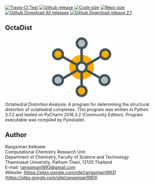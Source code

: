 [![Travis-CI Test](https://img.shields.io/travis/OctaDist/OctaDist/master.svg
)](https://travis-ci.org/OctaDist/OctaDist)
[![Github release](https://img.shields.io/github/release/rangsimanketkaew/octadist.svg
)](https://github.com/rangsimanketkaew/OctaDist/releases)
[![Code size](https://img.shields.io/github/languages/code-size/rangsimanketkaew/OctaDist.svg)](https://github.com/rangsimanketkaew/OctaDist)
[![Repo size](https://img.shields.io/github/repo-size/rangsimanketkaew/OctaDist.svg)](https://github.com/rangsimanketkaew/OctaDist)
[![Github Download All releases](https://img.shields.io/github/downloads/rangsimanketkaew/octadist/total.svg)](https://github.com/rangsimanketkaew/OctaDist/releases)
[![Github Download release 2.1](https://img.shields.io/github/downloads/rangsimanketkaew/OctaDist/v.2.1/total.svg
)](https://github.com/rangsimanketkaew/OctaDist/releases/tag/v.2.1)

## OctaDist

<p align="center">
   <img alt="molecule" src="images/molecule.png" align=middle width="200pt" />
<p/>

Octahedral Distortion Analysis: A program for determining the structural distortion of octahedral complexes. This program was written in Python 3.7.2 and tested on PyCharm 2018.3.2 (Community Edition). Program executable was compiled by Pyinstaller. <br/>

## Author
Rangsiman Ketkaew<br/>
Computational Chemistry Research Unit <br/>
Department of Chemistry, Faculty of Science and Technology <br/>
Thammasat University, Pathum Thani, 12120 Thailand <br/>
E-mail: [rangsiman1993@gmail.com](rangsiman1993@gmail.com) <br/>
Website: [https://sites.google.com/site/rangsiman1993](https://sites.google.com/site/rangsiman1993)
